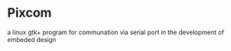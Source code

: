Pixcom
======

a linux gtk+ program for communation via serial port in the development of embeded design
